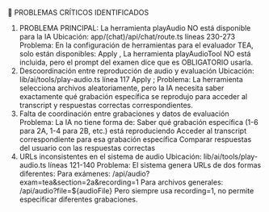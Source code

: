🚨 PROBLEMAS CRÍTICOS IDENTIFICADOS

1. PROBLEMA PRINCIPAL: La herramienta playAudio NO está disponible para la IA
   Ubicación: app/(chat)/api/chat/route.ts líneas 230-273
   Problema: En la configuración de herramientas para el evaluador TEA, solo están disponibles:
   Apply
   ,
   La herramienta playAudioTool NO está incluida, pero el prompt del examen dice que es OBLIGATORIO usarla.
2. Descoordinación entre reproducción de audio y evaluación
   Ubicación: lib/ai/tools/play-audio.ts línea 117
   Apply
   ;
   Problema: La herramienta selecciona archivos aleatoriamente, pero la IA necesita saber exactamente qué grabación específica se reprodujo para acceder al transcript y respuestas correctas correspondientes.
3. Falta de coordinación entre grabaciones y datos de evaluación
   Problema: La IA no tiene forma de:
   Saber qué grabación específica (1-6 para 2A, 1-4 para 2B, etc.) está reproduciendo
   Acceder al transcript correspondiente para esa grabación específica
   Comparar respuestas del usuario con las respuestas correctas
4. URLs inconsistentes en el sistema de audio
   Ubicación: lib/ai/tools/play-audio.ts líneas 121-140
   Problema: El sistema genera URLs de dos formas diferentes:
   Para exámenes: /api/audio?exam=tea&section=2a&recording=1
   Para archivos generales: /api/audio?file=${audioFile}
   Pero siempre usa recording=1, no permite especificar diferentes grabaciones.
